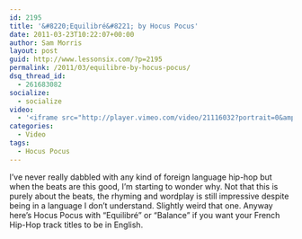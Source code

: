 ```yaml
---
id: 2195
title: '&#8220;Equilibré&#8221; by Hocus Pocus'
date: 2011-03-23T10:22:07+00:00
author: Sam Morris
layout: post
guid: http://www.lessonsix.com/?p=2195
permalink: /2011/03/equilibre-by-hocus-pocus/
dsq_thread_id:
  - 261683082
socialize:
  - socialize
video:
  - '<iframe src="http://player.vimeo.com/video/21116032?portrait=0&amp;color=009aff" width="540" height="304" frameborder="0"></iframe>'
categories:
  - Video
tags:
  - Hocus Pocus
---
```

I&#8217;ve never really dabbled with any kind of foreign language hip-hop but when the beats are this good, I&#8217;m starting to wonder why. Not that this is purely about the beats, the rhyming and wordplay is still impressive despite being in a language I don&#8217;t understand. Slightly weird that one. Anyway here&#8217;s Hocus Pocus with &#8220;Equilibré&#8221; or &#8220;Balance&#8221; if you want your French Hip-Hop track titles to be in English.